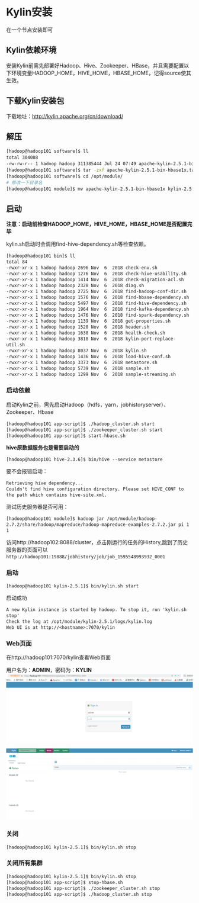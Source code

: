 
# Kylin安装
在一个节点安装即可

## Kylin依赖环境
安装Kylin前需先部署好Hadoop、Hive、Zookeeper、HBase，并且需要配置以下环境变量HADOOP_HOME，HIVE_HOME，HBASE_HOME，记得source使其生效。

## 下载Kylin安装包
下载地址：http://kylin.apache.org/cn/download/

## 解压
```sh
[hadoop@hadoop101 software]$ ll
total 304088
-rw-rw-r-- 1 hadoop hadoop 311385444 Jul 24 07:49 apache-kylin-2.5.1-bin-hbase1x.tar.gz
[hadoop@hadoop101 software]$ tar -zxf apache-kylin-2.5.1-bin-hbase1x.tar.gz -C /opt/module/
[hadoop@hadoop101 software]$ cd /opt/module/
# 修改一下目录名
[hadoop@hadoop101 module]$ mv apache-kylin-2.5.1-bin-hbase1x kylin-2.5.1
```

## 启动
**注意：启动前检查HADOOP_HOME，HIVE_HOME，HBASE_HOME是否配置完毕**

kylin.sh启动时会调用find-hive-dependency.sh等检查依赖。
```
[hadoop@hadoop101 bin]$ ll
total 84
-rwxr-xr-x 1 hadoop hadoop 2696 Nov  6  2018 check-env.sh
-rwxr-xr-x 1 hadoop hadoop 1276 Nov  6  2018 check-hive-usability.sh
-rwxr-xr-x 1 hadoop hadoop 1414 Nov  6  2018 check-migration-acl.sh
-rwxr-xr-x 1 hadoop hadoop 2328 Nov  6  2018 diag.sh
-rwxr-xr-x 1 hadoop hadoop 2725 Nov  6  2018 find-hadoop-conf-dir.sh
-rwxr-xr-x 1 hadoop hadoop 1576 Nov  6  2018 find-hbase-dependency.sh
-rwxr-xr-x 1 hadoop hadoop 5497 Nov  6  2018 find-hive-dependency.sh
-rwxr-xr-x 1 hadoop hadoop 1964 Nov  6  2018 find-kafka-dependency.sh
-rwxr-xr-x 1 hadoop hadoop 1476 Nov  6  2018 find-spark-dependency.sh
-rwxr-xr-x 1 hadoop hadoop 1139 Nov  6  2018 get-properties.sh
-rwxr-xr-x 1 hadoop hadoop 1520 Nov  6  2018 header.sh
-rwxr-xr-x 1 hadoop hadoop 1638 Nov  6  2018 health-check.sh
-rwxr-xr-x 1 hadoop hadoop 3818 Nov  6  2018 kylin-port-replace-util.sh
-rwxr-xr-x 1 hadoop hadoop 8037 Nov  6  2018 kylin.sh
-rwxr-xr-x 1 hadoop hadoop 1436 Nov  6  2018 load-hive-conf.sh
-rwxr-xr-x 1 hadoop hadoop 3373 Nov  6  2018 metastore.sh
-rwxr-xr-x 1 hadoop hadoop 5739 Nov  6  2018 sample.sh
-rwxr-xr-x 1 hadoop hadoop 1299 Nov  6  2018 sample-streaming.sh
```

### 启动依赖
启动Kylin之前，需先启动Hadoop（hdfs，yarn，jobhistoryserver）、Zookeeper、Hbase
```
[hadoop@hadoop101 app-script]$ ./hadoop_cluster.sh start
[hadoop@hadoop101 app-script]$ ./zookeeper_cluster.sh start
[hadoop@hadoop101 app-script]$ start-hbase.sh 
```

**hive原数据服务也是需要启动的**
```
[hadoop@hadoop101 hive-2.3.6]$ bin/hive --service metastore
```
要不会报错启动：
```
Retrieving hive dependency...
Couldn't find hive configuration directory. Please set HIVE_CONF to the path which contains hive-site.xml.
```


测试历史服务器是否可用：
```
[hadoop@hadoop101 module]$ hadoop jar /opt/module/hadoop-2.7.2/share/hadoop/mapreduce/hadoop-mapreduce-examples-2.7.2.jar pi 1 1
```
访问http://hadoop102:8088/cluster，点击刚运行的任务的History,跳到了历史服务器的页面可以`http://hadoop101:19888/jobhistory/job/job_1595548993932_0001`


### 启动
```
[hadoop@hadoop101 kylin-2.5.1]$ bin/kylin.sh start
```

启动成功
```
A new Kylin instance is started by hadoop. To stop it, run 'kylin.sh stop'
Check the log at /opt/module/kylin-2.5.1/logs/kylin.log
Web UI is at http://<hostname>:7070/kylin
```

### Web页面
在http://hadoop101:7070/kylin查看Web页面

用户名为：**ADMIN**，密码为：**KYLIN**
![](assets/markdown-img-paste-2020072400190016.png)

![](assets/markdown-img-paste-20200724001922869.png)

### 关闭
```
[hadoop@hadoop101 kylin-2.5.1]$ bin/kylin.sh stop
```

### 关闭所有集群
```
[hadoop@hadoop101 kylin-2.5.1]$ bin/kylin.sh stop
[hadoop@hadoop101 app-script]$ stop-hbase.sh
[hadoop@hadoop101 app-script]$ ./zookeeper_cluster.sh stop
[hadoop@hadoop101 app-script]$ ./hadoop_cluster.sh stop
```





```

```